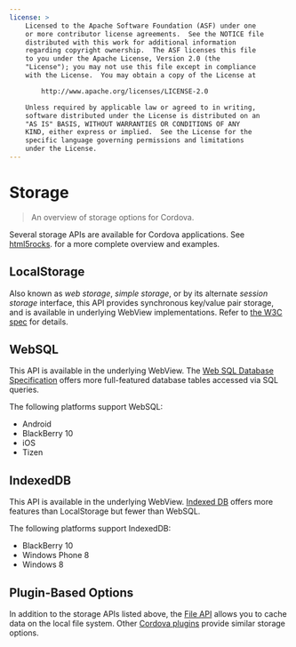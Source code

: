 ```yaml
---
license: >
    Licensed to the Apache Software Foundation (ASF) under one
    or more contributor license agreements.  See the NOTICE file
    distributed with this work for additional information
    regarding copyright ownership.  The ASF licenses this file
    to you under the Apache License, Version 2.0 (the
    "License"); you may not use this file except in compliance
    with the License.  You may obtain a copy of the License at

        http://www.apache.org/licenses/LICENSE-2.0

    Unless required by applicable law or agreed to in writing,
    software distributed under the License is distributed on an
    "AS IS" BASIS, WITHOUT WARRANTIES OR CONDITIONS OF ANY
    KIND, either express or implied.  See the License for the
    specific language governing permissions and limitations
    under the License.
---
```


# Storage

> An overview of storage options for Cordova.

Several storage APIs are available for Cordova applications. 
See
[html5rocks](http://www.html5rocks.com/en/features/storage).
for a more complete overview and examples.

## LocalStorage

Also known as _web storage_, _simple storage_, or by its alternate
_session storage_ interface, this API provides synchronous key/value
pair storage, and is available in underlying WebView implementations.
Refer to [the W3C spec](http://www.w3.org/TR/webstorage/) for details.

## WebSQL

This API is available in the underlying WebView.
The [Web SQL Database Specification](http://dev.w3.org/html5/webdatabase/)
offers more full-featured database tables accessed via SQL queries.

The following platforms support WebSQL:

- Android
- BlackBerry 10
- iOS
- Tizen

## IndexedDB

This API is available in the underlying WebView.
[Indexed DB](http://www.w3.org/TR/IndexedDB/) offers more features
than LocalStorage but fewer than WebSQL.

The following platforms support IndexedDB:

- BlackBerry 10
- Windows Phone 8
- Windows 8


## Plugin-Based Options

In addition to the storage APIs listed above, the
[File API](https://github.com/apache/cordova-plugin-file/blob/master/README.md)
allows you to cache data on the local file system.  Other
[Cordova plugins](http://plugins.cordova.io/) provide similar storage options.

